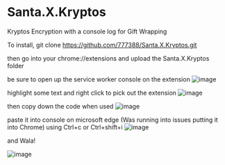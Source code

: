 # Santa.X.Kryptos
Kryptos Encryption with a console log for Gift Wrapping

To install, git clone https://github.com/777388/Santa.X.Kryptos.git

then go into your chrome://extensions and upload the Santa.X.Kryptos folder

be sure to open up the service worker console on the extension ![image](https://github.com/777388/Santa.X.Kryptos/assets/96343159/11476db9-ca5c-4eab-a06a-ed7ea2f1e142)

highlight some text and right click to pick out the extension ![image](https://github.com/777388/Santa.X.Kryptos/assets/96343159/c5ee8422-0d43-4b24-99ec-38a76253cd6a)


then copy down the code when used  ![image](https://github.com/777388/Santa.X.Kryptos/assets/96343159/fe471f2e-64f2-40a4-ac45-d9fd38eab29a)

paste it into console on microsoft edge (Was running into issues putting it into Chrome) using Ctrl+c or Ctrl+shift+i
![image](https://github.com/777388/Santa.X.Kryptos/assets/96343159/5de687c6-2fbd-4d79-b799-62731e4fe8ee)


and Wala!

![image](https://github.com/777388/Santa.X.Kryptos/assets/96343159/c82e200f-36cc-4060-92b7-afcd8742b9a5)
